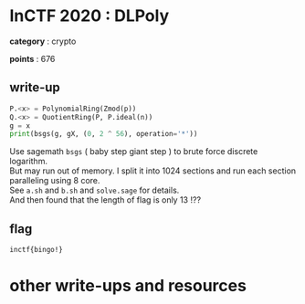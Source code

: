 # InCTF 2020 : DLPoly

**category** : crypto

**points** : 676

## write-up

```python
P.<x> = PolynomialRing(Zmod(p))
Q.<x> = QuotientRing(P, P.ideal(n))
g = x
print(bsgs(g, gX, (0, 2 ^ 56), operation='*'))
```

Use sagemath `bsgs` ( baby step giant step ) to brute force discrete logarithm.  
But may run out of memory. I split it into 1024 sections and run each section paralleling using 8 core.  
See `a.sh` and `b.sh` and `solve.sage` for details.  
And then found that the length of flag is only 13 !??

## flag

`inctf{bingo!}`

# other write-ups and resources
